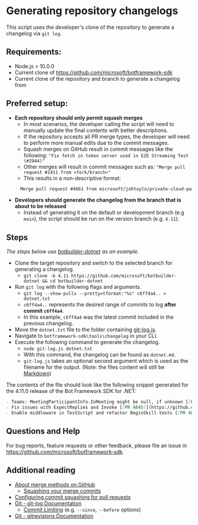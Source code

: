 # Generating repository changelogs

This script uses the developer's clone of the repository to generate a changelog via `git log`.

## Requirements:
- Node.js > 10.0.0
- Current clone of https://github.com/microsoft/botframework-sdk
- Current clone of the repository and branch to generate a changelog from

## Preferred setup:
- **Each repository should only permit squash merges**
  - In most scenarios, the developer calling the script will need to manually update the final contents with better descriptions.
  - If the repository accepts all PR merge types, the developer will need to perform more manual edits due to the commit messages. 
  - Squash merges on GitHub result in commit messages like the following: `"Fix fetch in token server used in E2E Streaming Test (#2944)"`
  - Other merges will result in commit messages such as: `"Merge pull request #1411 from <fork/branch>"`
  - This results in a non-descriptive format:
  ```md
  - Merge pull request #4661 from microsoft/johtaylo/private-cloud-patch [[PR 4661]](https://github.com/microsoft/botbuilder-dotnet/pull/4661)
  ```
- **Developers should generate the changelog from the branch that is about to be released**
  - Instead of generating it on the default or development branch (e.g `main`), the script should be run on the version branch (e.g. `4.11`).

## Steps
_The steps below use [botbuilder-dotnet](https://github.com/microsoft/botbuilder-dotnet) as an example._
- Clone the target repository and switch to the selected branch for generating a changelog.
  - `git clone -b 4.11 https://github.com/microsoft/botbuilder-dotnet && cd botbuilder-dotnet`
- Run `git log` with the following flags and arguments.
  - `git log --show-pulls --pretty=tformat:"%s" c6ff4a4.. > dotnet.txt`
  - `c6ff4a4..` represents the desired range of commits to log **after commit `c6ff4a4`**.
  - In this example, `c6ff4a4` was the latest commit included in the previous changelog. 
- Move the `dotnet.txt` file to the folder containing [git-log.js](./git-log.js).
- Navigate to `botframework-sdk\tools\changelog` in your CLI.
- Execute the following command to generate the changelog.
  - `node git-log.js dotnet.txt`
  - With this command, the changelog can be found as `dotnet.md`.
  - `git-log.js` takes an optional second argument which is used as the filename for the output. (Note: the files content will still be [Markdown](https://daringfireball.net/projects/markdown))

The contents of the file should look like the following snippet generated for the 4.11.0 release of the Bot Framework SDK for .NET:

```md
- Teams: MeetingParticipantInfo.InMeeting might be null, if unknown [[PR 4868]](https://github.com/microsoft/botbuilder-dotnet/pull/4868)
- Fix issues with ExpectReplies and Invoke [[PR 4845]](https://github.com/microsoft/botbuilder-dotnet/pull/4845)
- Enable middleware in TestScript and refactor BeginSkill tests [[PR 4866]](https://github.com/microsoft/botbuilder-dotnet/pull/4866)
```

## Questions and Help
For bug reports, feature requests or other feedback, please file an issue in https://github.com/microsoft/botframework-sdk.

## Additional reading
- [About merge methods on GitHub](https://docs.github.com/en/free-pro-team@latest/github/administering-a-repository/about-merge-methods-on-github)
  - [Squashing your merge commits](https://docs.github.com/en/free-pro-team@latest/github/administering-a-repository/about-merge-methods-on-github#squashing-your-merge-commits)
- [Configuring commit squashing for pull requests](https://docs.github.com/en/free-pro-team@latest/github/administering-a-repository/configuring-commit-squashing-for-pull-requests)
- [Git - git-log Documentation](https://git-scm.com/docs/git-log)
  - [Commit Limiting](https://git-scm.com/docs/git-log#_commit_limiting) (e.g. `--since`, `--before` options)
- [Git - gitrevisions Documentation](https://git-scm.com/docs/gitrevisions)